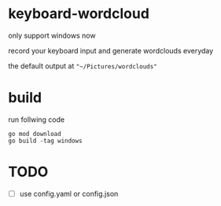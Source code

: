 # keyboard-wordcloud

only support windows now

record your keyboard input and generate wordclouds everyday

the default output at `"~/Pictures/wordclouds"`

# build
run follwing code
```
go mod download
go build -tag windows
```

# TODO

- [ ] use config.yaml or config.json